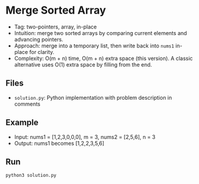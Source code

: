 # Merge Sorted Array

- Tag: two-pointers, array, in-place
- Intuition: merge two sorted arrays by comparing current elements and advancing pointers.
- Approach: merge into a temporary list, then write back into `nums1` in-place for clarity.
- Complexity: O(m + n) time, O(m + n) extra space (this version). A classic alternative uses O(1) extra space by filling from the end.

## Files
- `solution.py`: Python implementation with problem description in comments

## Example
- Input: nums1 = [1,2,3,0,0,0], m = 3, nums2 = [2,5,6], n = 3
- Output: nums1 becomes [1,2,2,3,5,6]

## Run
```bash
python3 solution.py
```


